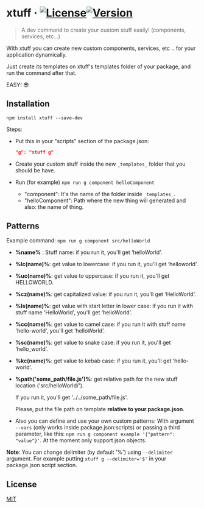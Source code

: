# xtuff &middot; [![License](https://img.shields.io/badge/license-MIT-blue.svg)](https://github.com/jaumesegarra/xtuff/blob/master/LICENSE)[![Version](http://img.shields.io/npm/v/xtuff.svg?style=flat-square)](https://npmjs.org/package/xtuff)

> A dev command to create your custom stuff easily! (components, services, etc...)

With xtuff you can create new custom components, services, etc .. for your application dynamically.

Just create its templates on xtuff's templates folder of your package, and run the command after that.

EASY! :sunglasses:

## Installation
```
npm install xtuff --save-dev
```
Steps:
- Put this in your "scripts" section of the package.json:

	```json
	"g": "xtuff g"
	```
- Create your custom stuff inside the new `_templates_` folder that you should be have.
- Run (for example) `npm run g component helloComponent`
	- "component": It's the name of the folder inside `_templates_`.
	- "helloComponent": Path where the new thing will generated and also: the name of thing.

## Patterns
Example command: `npm run g component src/helloWorld`

- **%name%** : Stuff name: if you run it, you'll get ‘helloWorld’.
- **%lc(name)%**: get value to lowercase: if you run it, you'll get ‘helloworld’.
- **%uc(name)%**: get value to uppercase: if you run it, you'll get HELLOWORLD.
- **%cz(name)%**: get capitalized value: if you run it, you'll get ‘HelloWorld’.
- **%ls(name)%**: get value with start letter in lower case: if you run it with stuff name 'HelloWorld', you'll get ‘helloWorld’.
- **%cc(name)%**: get value to camel case: if you run it with stuff name 'hello-world', you'll get ‘helloWorld’.
- **%sc(name)%**: get value to snake case: if you run it, you'll get ‘hello_world’.
- **%kc(name)%**: get value to kebab case: if you run it, you'll get ‘hello-world’.
- **%path('some_path/file.js')%**: get relative path for the new stuff location ('src/helloWorld/'). 

  If you run it, you'll get '../../some_path/file.js'.

  Please, put the file path on template **relative to your package.json**.
- Also you can define and use your own custom patterns: With argument `--vars` (only works inside package.json:scripts) or passing a third parameter, like this: `npm run g component example '{"pattern": "value"}'`. At the moment only support json objects.


**Note**: You can change delimiter (by default '%') using `--delimiter` argument. For example putting `xtuff g --delimiter='$'` in your package.json script section.

## License

[MIT](https://github.com/jaumesegarra/xtuff/blob/master/LICENSE)
